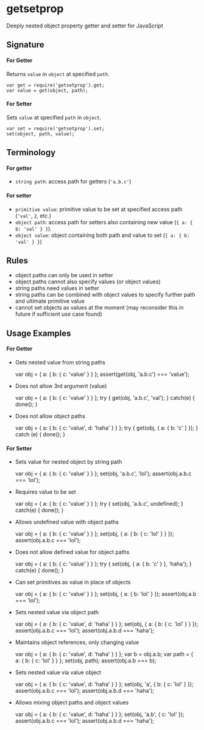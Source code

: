 # getsetprop
Deeply nested object property getter and setter for JavaScript

## Signature

#### For Getter
Returns `value` in `object` at specified `path`.

    var get = require('getsetprop').get;
    var value = get(object, path);

#### For Setter

Sets `value` at specified `path` in `object`.

    var set = require('getsetprop').set;
    set(object, path, value);

## Terminology

#### For getter
- `string path`: access path for getters (`'a.b.c'`)

#### For setter
- `primitive value`: primitive value to be set at specified access path
  (`'val'`, `2`, etc.)
- `object path`: access path for setters also containing new value
  (`{ a: { b: 'val' } }`).
- `object value`: object containing both path and value to set
  (`{ a: { b: 'val' } }`)

## Rules

- object paths can only be used in setter
- object paths cannot also specify values (or object values)
- string paths need values in setter
- string paths can be combined with object values to specify further
  path and ultimate primitive value
- cannot set objects as values at the moment (may reconsider this in
  future if sufficient use case found)

## Usage Examples

#### For Getter

- Gets nested value from string paths

    var obj = { a: { b: { c: 'value' } } };
    assert(get(obj, 'a.b.c') === 'value');

- Does not allow 3rd argument (value)

    var obj = { a: { b: { c: 'value' } } };
    try {
      get(obj, 'a.b.c', 'val');
    } catch(e) {
      done();
    }

- Does not allow object paths

    var obj = { a: { b: { c: 'value', d: 'haha' } } };
    try {
      get(obj, { a: { b: 'c' } });
    } catch (e) {
      done();
    }

#### For Setter

- Sets value for nested object by string path

    var obj = { a: { b: { c: 'value' } } };
    set(obj, 'a.b.c', 'lol');
    assert(obj.a.b.c === 'lol');

- Requires value to be set

    var obj = { a: { b: { c: 'value' } } };
    try {
      set(obj, 'a.b.c', undefined);
    } catch(e) {
      done();
    }

- Allows undefined value with object paths

    var obj = { a: { b: { c: 'value' } } };
    set(obj, { a: { b: { c: 'lol' } } });
    assert(obj.a.b.c === 'lol');

- Does not allow defined value for object paths

    var obj = { a: { b: { c: 'value' } } };
    try {
      set(obj, { a: { b: 'c' } }, 'haha');
    } catch(e) {
      done();
    }

- Can set primitives as value in place of objects

    var obj = { a: { b: { c: 'value' } } };
    set(obj, { a: { b: 'lol' } });
    assert(obj.a.b === 'lol');

- Sets nested value via object path

    var obj = { a: { b: { c: 'value', d: 'haha' } } };
    set(obj, { a: { b: { c: 'lol' } } });
    assert(obj.a.b.c === 'lol');
    assert(obj.a.b.d === 'haha');

- Maintains object references, only changing value

    var obj = { a: { b: { c: 'value', d: 'haha' } } };
    var b = obj.a.b;
    var path = { a: { b: { c: 'lol' } } };
    set(obj, path);
    assert(obj.a.b === b);

- Sets nested value via value object

    var obj = { a: { b: { c: 'value', d: 'haha' } } };
    set(obj, 'a', { b: { c: 'lol' } });
    assert(obj.a.b.c === 'lol');
    assert(obj.a.b.d === 'haha');

- Allows mixing object paths and object values

    var obj = { a: { b: { c: 'value', d: 'haha' } } };
    set(obj, 'a.b', { c: 'lol' });
    assert(obj.a.b.c === 'lol');
    assert(obj.a.b.d === 'haha');


